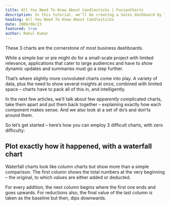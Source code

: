 ```yaml
---
title: All You Need To Know About Candlesticks | FusionCharts
description: In this tutorial, we’ll be creating a Sales dashboard by fetching data using Google Sheets API.
heading: All You Need To Know About Candlesticks
date: 2009/06/23
featured: true
author: Rahul Kumar
---
```


These 3 charts are the cornerstone of most business dashboards.

While a simple bar or pie might do for a small-scale project with limited relevance, applications that cater to large audiences and have to show dynamic updates and summaries must go a step further.

That’s where slightly more convoluted charts come into play. A variety of data, plus the need to show several insights at once, combined with limited space – charts have to pack all of this in, and intelligently.

In the next few articles, we’ll talk about few _apparently_ complicated charts, take them apart and put them back together – explaining exactly how each component makes sense. And we also look at a set of do’s and don’ts around them.

So let’s get started – here’s how you can employ 3 difficult charts, with zero difficulty:

## Plot exactly how it happened, with a waterfall chart

Waterfall charts look like column charts but show more than a simple comparison. The first column shows the total numbers at the very beginning – the original, to which values are either added or deducted.

For every addition, the next column begins where the first one ends and goes upwards. For reductions also, the final value of the last column is taken as the baseline but then, dips downwards.
